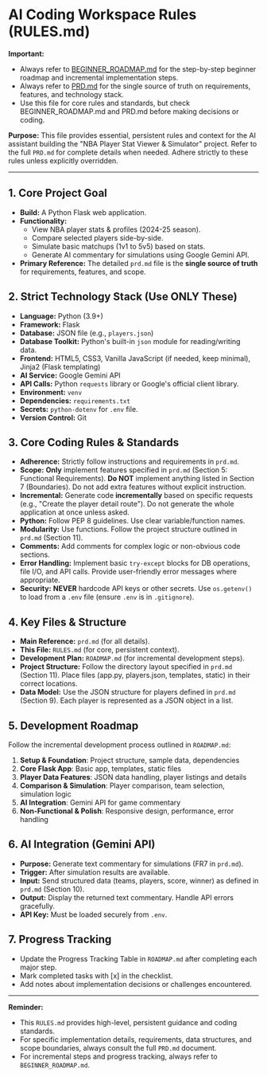 # AI Coding Workspace Rules (RULES.md)

**Important:**
- Always refer to [BEGINNER_ROADMAP.md](BEGINNER_ROADMAP.md) for the step-by-step beginner roadmap and incremental implementation steps.
- Always refer to [PRD.md](PRD.md) for the single source of truth on requirements, features, and technology stack.
- Use this file for core rules and standards, but check BEGINNER_ROADMAP.md and PRD.md before making decisions or coding.

**Purpose:** This file provides essential, persistent rules and context for the AI assistant building the "NBA Player Stat Viewer & Simulator" project. Refer to the full `PRD.md` for complete details when needed. Adhere strictly to these rules unless explicitly overridden.

---

## 1. Core Project Goal

*   **Build:** A Python Flask web application.
*   **Functionality:**
    *   View NBA player stats & profiles (2024-25 season).
    *   Compare selected players side-by-side.
    *   Simulate basic matchups (1v1 to 5v5) based on stats.
    *   Generate AI commentary for simulations using Google Gemini API.
*   **Primary Reference:** The detailed `prd.md` file is the **single source of truth** for requirements, features, and scope.

## 2. Strict Technology Stack (**Use ONLY These**)

*   **Language:** Python (3.9+)
*   **Framework:** Flask
*   **Database:** JSON file (e.g., `players.json`)
*   **Database Toolkit:** Python's built-in `json` module for reading/writing data.
*   **Frontend:** HTML5, CSS3, Vanilla JavaScript (if needed, keep minimal), Jinja2 (Flask templating)
*   **AI Service:** Google Gemini API
*   **API Calls:** Python `requests` library or Google's official client library.
*   **Environment:** `venv`
*   **Dependencies:** `requirements.txt`
*   **Secrets:** `python-dotenv` for `.env` file.
*   **Version Control:** Git

## 3. Core Coding Rules & Standards

*   **Adherence:** Strictly follow instructions and requirements in `prd.md`.
*   **Scope:** **Only** implement features specified in `prd.md` (Section 5: Functional Requirements). **Do NOT** implement anything listed in Section 7 (Boundaries). Do not add extra features without explicit instruction.
*   **Incremental:** Generate code **incrementally** based on specific requests (e.g., "Create the player detail route"). Do not generate the whole application at once unless asked.
*   **Python:** Follow PEP 8 guidelines. Use clear variable/function names.
*   **Modularity:** Use functions. Follow the project structure outlined in `prd.md` (Section 11).
*   **Comments:** Add comments for complex logic or non-obvious code sections.
*   **Error Handling:** Implement basic `try-except` blocks for DB operations, file I/O, and API calls. Provide user-friendly error messages where appropriate.
*   **Security:** **NEVER** hardcode API keys or other secrets. Use `os.getenv()` to load from a `.env` file (ensure `.env` is in `.gitignore`).

## 4. Key Files & Structure

*   **Main Reference:** `prd.md` (for all details).
*   **This File:** `RULES.md` (for core, persistent context).
*   **Development Plan:** `ROADMAP.md` (for incremental development steps).
*   **Project Structure:** Follow the directory layout specified in `prd.md` (Section 11). Place files (app.py, players.json, templates, static) in their correct locations.
*   **Data Model:** Use the JSON structure for players defined in `prd.md` (Section 9). Each player is represented as a JSON object in a list.

## 5. Development Roadmap

Follow the incremental development process outlined in `ROADMAP.md`:

1. **Setup & Foundation**: Project structure, sample data, dependencies
2. **Core Flask App**: Basic app, templates, static files
3. **Player Data Features**: JSON data handling, player listings and details
4. **Comparison & Simulation**: Player comparison, team selection, simulation logic
5. **AI Integration**: Gemini API for game commentary
6. **Non-Functional & Polish**: Responsive design, performance, error handling

## 6. AI Integration (Gemini API)

*   **Purpose:** Generate text commentary for simulations (FR7 in `prd.md`).
*   **Trigger:** After simulation results are available.
*   **Input:** Send structured data (teams, players, score, winner) as defined in `prd.md` (Section 10).
*   **Output:** Display the returned text commentary. Handle API errors gracefully.
*   **API Key:** Must be loaded securely from `.env`.

## 7. Progress Tracking

*   Update the Progress Tracking Table in `ROADMAP.md` after completing each major step.
*   Mark completed tasks with [x] in the checklist.
*   Add notes about implementation decisions or challenges encountered.

---

**Reminder:**
- This `RULES.md` provides high-level, persistent guidance and coding standards.
- For specific implementation details, requirements, data structures, and scope boundaries, always consult the full `PRD.md` document.
- For incremental steps and progress tracking, always refer to `BEGINNER_ROADMAP.md`.
